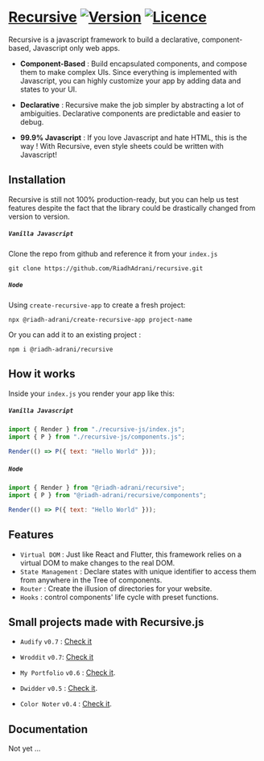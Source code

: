 # [Recursive](https://riadhadrani.github.io/recursive-website/) [![Version](https://img.shields.io/npm/v/@riadh-adrani/recursive?color=blue)](https://www.npmjs.com/package/@riadh-adrani/recursive) [![Licence](https://img.shields.io/npm/l/@riadh-adrani/recursive)](https://github.com/RiadhAdrani/recursive/issues)

Recursive is a javascript framework to build a declarative, component-based, Javascript only web apps.

-   **Component-Based** : Build encapsulated components, and compose them to make complex UIs. Since everything is implemented with Javascript, you can highly customize your app by adding data and states to your UI.

-   **Declarative** : Recursive make the job simpler by abstracting a lot of ambiguities. Declarative components are predictable and easier to debug.

-   **99.9% Javascript** : If you love Javascript and hate HTML, this is the way ! With Recursive, even style sheets could be written with Javascript!

## Installation

Recursive is still not 100% production-ready, but you can help us test features despite the fact that the library could be drastically changed from version to version.

##### `Vanilla Javascript`

Clone the repo from github and reference it from your `index.js`

```shell
git clone https://github.com/RiadhAdrani/recursive.git
```

##### `Node`

Using `create-recursive-app` to create a fresh project:

```shell
npx @riadh-adrani/create-recursive-app project-name
```

Or you can add it to an existing project :

```shell
npm i @riadh-adrani/recursive
```

## How it works

Inside your `index.js` you render your app like this:

##### `Vanilla Javascript`

```js
import { Render } from "./recursive-js/index.js";
import { P } from "./recursive-js/components.js";

Render(() => P({ text: "Hello World" }));
```

##### `Node`

```js
import { Render } from "@riadh-adrani/recursive";
import { P } from "@riadh-adrani/recursive/components";

Render(() => P({ text: "Hello World" }));
```

## Features

-   `Virtual DOM` : Just like React and Flutter, this framework relies on a virtual DOM to make changes to the real DOM.
-   `State Management` : Declare states with unique identifier to access them from anywhere in the Tree of components.
-   `Router` : Create the illusion of directories for your website.
-   `Hooks` : control components' life cycle with preset functions.

## Small projects made with Recursive.js

-   `Audify` `v0.7` : [Check it](https://github.com/RiadhAdrani/audiphy)

-   `Wroddit` `v0.7`: [Check it](https://github.com/RiadhAdrani/wroddit)

-   `My Portfolio` `v0.6` : [Check it](https://github.com/RiadhAdrani/RiadhAdrani/tree/gh-pages).

-   `Dwidder` `v0.5` : [Check it](https://github.com/RiadhAdrani/dwidder).

-   `Color Noter` `v0.4` : [Check it](https://github.com/RiadhAdrani/color-noter-web).

## Documentation

Not yet ...
